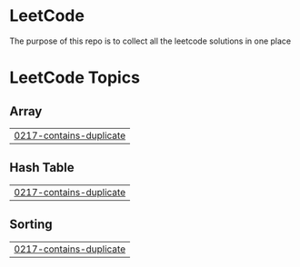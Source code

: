# LeetCode
The purpose of this repo is to collect all the leetcode solutions in one place

<!---LeetCode Topics Start-->
# LeetCode Topics
## Array
|  |
| ------- |
| [0217-contains-duplicate](https://github.com/isfar-uddin/LeetCode/tree/master/0217-contains-duplicate) |
## Hash Table
|  |
| ------- |
| [0217-contains-duplicate](https://github.com/isfar-uddin/LeetCode/tree/master/0217-contains-duplicate) |
## Sorting
|  |
| ------- |
| [0217-contains-duplicate](https://github.com/isfar-uddin/LeetCode/tree/master/0217-contains-duplicate) |
<!---LeetCode Topics End-->